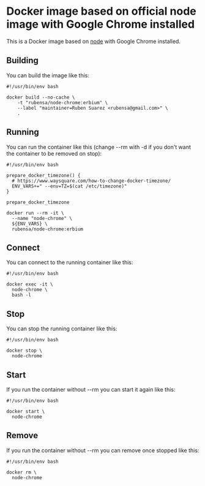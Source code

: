 # Docker image based on official node image with Google Chrome installed

This is a Docker image based on [node](https://hub.docker.com/_/node/) with Google Chrome installed.

## Building

You can build the image like this:

```
#!/usr/bin/env bash

docker build --no-cache \
	-t "rubensa/node-chrome:erbium" \
	--label "maintainer=Ruben Suarez <rubensa@gmail.com>" \
	.
```

## Running

You can run the container like this (change --rm with -d if you don't want the container to be removed on stop):

```
#!/usr/bin/env bash

prepare_docker_timezone() {
  # https://www.waysquare.com/how-to-change-docker-timezone/
  ENV_VARS+=" --env=TZ=$(cat /etc/timezone)"
}

prepare_docker_timezone

docker run --rm -it \
  --name "node-chrome" \
  ${ENV_VARS} \
  rubensa/node-chrome:erbium
```

## Connect

You can connect to the running container like this:

```
#!/usr/bin/env bash

docker exec -it \
  node-chrome \
  bash -l
```

## Stop

You can stop the running container like this:

```
#!/usr/bin/env bash

docker stop \
  node-chrome
```

## Start

If you run the container without --rm you can start it again like this:

```
#!/usr/bin/env bash

docker start \
  node-chrome
```

## Remove

If you run the container without --rm you can remove once stopped like this:

```
#!/usr/bin/env bash

docker rm \
  node-chrome
```
